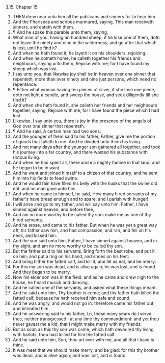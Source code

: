 3.15. Chapter 15
1. THEN drew near unto him all the publicans and sinners for to hear him.
2. And the Pharisees and scribes murmured, saying, This man receiveth sinners, and eateth with them.
3. ¶ And he spake this parable unto them, saying,
4. What man of you, having an hundred sheep, if he lose one of them, doth not leave the ninety and nine in the wilderness, and go after that which is lost, until he find it?
5. And when he hath found it, he layeth it on his shoulders, rejoicing.
6. And when he cometh home, he calleth together his friends and neighbours, saying unto them, Rejoice with me; for I have found my sheep which was lost.
7. I say unto you, that likewise joy shall be in heaven over one sinner that repenteth, more than over ninety and nine just persons, which need no repentance.
8. ¶ Either what woman having ten pieces of silver, if she lose one piece, doth not light a candle, and sweep the house, and seek diligently till she find it?
9. And when she hath found it, she calleth her friends and her neighbours together, saying, Rejoice with me; for I have found the piece which I had lost.
10. Likewise, I say unto you, there is joy in the presence of the angels of God over one sinner that repenteth.
11. ¶ And he said, A certain man had two sons:
12. And the younger of them said to his father, Father, give me the portion of goods that falleth to me. And he divided unto them his living.
13. And not many days after the younger son gathered all together, and took his journey into a far country, and there wasted his substance with riotous living.
14. And when he had spent all, there arose a mighty famine in that land; and he began to be in want.
15. And he went and joined himself to a citizen of that country; and he sent him into his fields to feed swine.
16. And he would fain have filled his belly with the husks that the swine did eat: and no man gave unto him.
17. And when he came to himself, he said, How many hired servants of my father's have bread enough and to spare, and I perish with hunger!
18. I will arise and go to my father, and will say unto him, Father, I have sinned against heaven, and before thee,
19. And am no more worthy to be called thy son: make me as one of thy hired servants.
20. And he arose, and came to his father. But when he was yet a great way off, his father saw him, and had compassion, and ran, and fell on his neck, and kissed him.
21. And the son said unto him, Father, I have sinned against heaven, and in thy sight, and am no more worthy to be called thy son.
22. But the father said to his servants, Bring forth the best robe, and put it on him; and put a ring on his hand, and shoes on his feet:
23. And bring hither the fatted calf, and kill it; and let us eat, and be merry:
24. For this my son was dead, and is alive again; he was lost, and is found. And they began to be merry.
25. Now his elder son was in the field: and as he came and drew nigh to the house, he heard musick and dancing.
26. And he called one of the servants, and asked what these things meant.
27. And he said unto him, Thy brother is come; and thy father hath killed the fatted calf, because he hath received him safe and sound.
28. And he was angry, and would not go in: therefore came his father out, and intreated him.
29. And he answering said to his father, Lo, these many years do I serve thee, neither transgressed I at any time thy commandment: and yet thou never gavest me a kid, that I might make merry with my friends:
30. But as soon as this thy son was come, which hath devoured thy living with harlots, thou hast killed for him the fatted calf.
31. And he said unto him, Son, thou art ever with me, and all that I have is thine.
32. It was meet that we should make merry, and be glad: for this thy brother was dead, and is alive again; and was lost, and is found.

